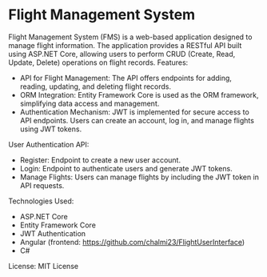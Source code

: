 # Flight Management System

Flight Management System (FMS) is a web-based application designed to manage flight information. The application provides a RESTful API built using ASP.NET Core, allowing users to perform CRUD (Create, Read, Update, Delete) operations on flight records.
Features:
- API for Flight Management: The API offers endpoints for adding, reading, updating, and deleting flight records.
- ORM Integration: Entity Framework Core is used as the ORM framework, simplifying data access and management.
- Authentication Mechanism: JWT is implemented for secure access to API endpoints. Users can create an account, log in, and manage flights using JWT tokens.

User Authentication API:
- Register: Endpoint to create a new user account.
- Login: Endpoint to authenticate users and generate JWT tokens.
- Manage Flights: Users can manage flights by including the JWT token in API requests.

Technologies Used:
- ASP.NET Core
- Entity Framework Core
- JWT Authentication
- Angular (frontend: https://github.com/chalmi23/FlightUserInterface)
- C#

License: MIT License
